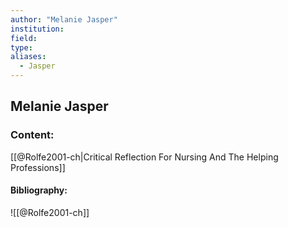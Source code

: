 ```yaml
---
author: "Melanie Jasper"
institution:
field:
type:
aliases:
  - Jasper
---
```


## Melanie Jasper

### Content:
[[@Rolfe2001-ch|Critical Reflection For Nursing And The Helping Professions]]

#### Bibliography:

![[@Rolfe2001-ch]]